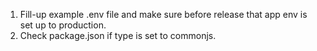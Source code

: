 1. Fill-up example .env file and make sure before release that app env is set up to production.
2. Check package.json if type is set to commonjs.